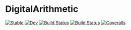 # DigitalArithmetic

[![Stable](https://img.shields.io/badge/docs-stable-blue.svg)](https://imciner2.github.io/DigitalArithmetic.jl/stable)
[![Dev](https://img.shields.io/badge/docs-dev-blue.svg)](https://imciner2.github.io/DigitalArithmetic.jl/dev)
[![Build Status](https://travis-ci.com/imciner2/DigitalArithmetic.jl.svg?branch=master)](https://travis-ci.com/imciner2/DigitalArithmetic.jl)
[![Build Status](https://ci.appveyor.com/api/projects/status/github/imciner2/DigitalArithmetic.jl?svg=true)](https://ci.appveyor.com/project/imciner2/DigitalArithmetic-jl)
[![Coveralls](https://coveralls.io/repos/github/imciner2/DigitalArithmetic.jl/badge.svg?branch=master)](https://coveralls.io/github/imciner2/DigitalArithmetic.jl?branch=master)
